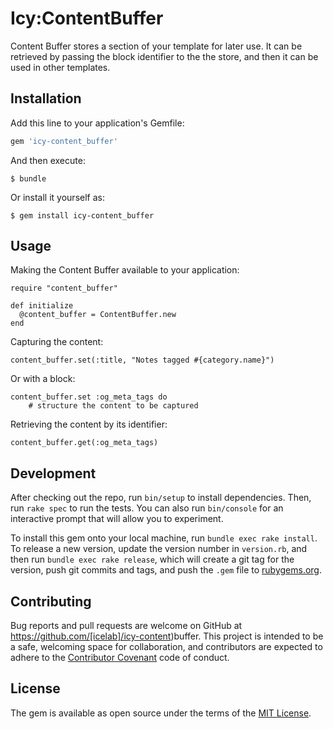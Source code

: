 # Icy:ContentBuffer

Content Buffer stores a section of your template for later use. It can be retrieved by passing the block identifier to the the store, and then it can be used in other templates.

## Installation

Add this line to your application's Gemfile:

```ruby
gem 'icy-content_buffer'
```

And then execute:

    $ bundle

Or install it yourself as:

    $ gem install icy-content_buffer

## Usage

Making the Content Buffer available to your application:

```
require "content_buffer"

def initialize
  @content_buffer = ContentBuffer.new
end
```

Capturing the content:

```
content_buffer.set(:title, "Notes tagged #{category.name}")
```

Or with a block:

```
content_buffer.set :og_meta_tags do
    # structure the content to be captured
```

Retrieving the content by its identifier:

```
content_buffer.get(:og_meta_tags)
```

## Development

After checking out the repo, run `bin/setup` to install dependencies. Then, run `rake spec` to run the tests. You can also run `bin/console` for an interactive prompt that will allow you to experiment.

To install this gem onto your local machine, run `bundle exec rake install`. To release a new version, update the version number in `version.rb`, and then run `bundle exec rake release`, which will create a git tag for the version, push git commits and tags, and push the `.gem` file to [rubygems.org](https://rubygems.org).

## Contributing

Bug reports and pull requests are welcome on GitHub at https://github.com/[icelab]/icy-content)buffer. This project is intended to be a safe, welcoming space for collaboration, and contributors are expected to adhere to the [Contributor Covenant](http://contributor-covenant.org) code of conduct.


## License

The gem is available as open source under the terms of the [MIT License](http://opensource.org/licenses/MIT).

